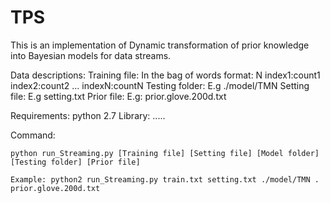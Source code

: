 # TPS
This is an implementation of Dynamic transformation of prior knowledge into Bayesian models for data streams.

Data descriptions:
    Training file: In the bag of words format:
        N index1:count1 index2:count2 ... indexN:countN
    Testing folder: E.g ./model/TMN
    Setting file: E.g setting.txt
    Prior file: E.g: prior.glove.200d.txt


Requirements:
	python 2.7
	Library: .....

Command:

    python run_Streaming.py [Training file] [Setting file] [Model folder] [Testing folder] [Prior file]
    
    Example: python2 run_Streaming.py train.txt setting.txt ./model/TMN . prior.glove.200d.txt
